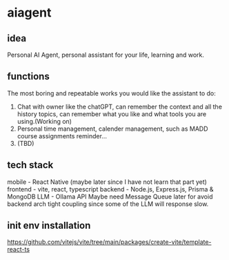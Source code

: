 # aiagent

## idea

Personal AI Agent, personal assistant for your life, learning and work.  

## functions

The most boring and repeatable works you would like the assistant to do:  

1. Chat with owner like the chatGPT, can remember the context and all the history topics, can remember what you like and what tools you are using.(Working on)
2. Personal time management, calender management, such as MADD course assignments reminder...
3. (TBD)


## tech stack
mobile - React Native (maybe later since I have not learn that part yet)
frontend - vite, react, typescript
backend - Node.js, Express.js, Prisma & MongoDB
LLM - Ollama API
Maybe need Message Queue later for avoid backend arch tight coupling since some of the LLM will response slow.

## init env installation
https://github.com/vitejs/vite/tree/main/packages/create-vite/template-react-ts

